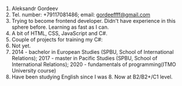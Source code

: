 1.  Aleksandr Gordeev
2.  Tel. number: +79117081486; email: gordeeffff@gmail.com
3.  Trying to become frontend developer. Didn't have experience in this sphere before. Learning as fast as I can.
4.  A bit of HTML, CSS, JavaScript and C#.
5.  Couple of projects for training my C#:
6.  Not yet.
7.  2014 - bachelor in European Studies (SPBU, School of International Relations);
    2017 - master in Pacific Studies (SPBU, School of International Relations);
    2020 - fundamentals of programming(ITMO University course)
8.  Have been studying English since I was 8. Now at B2/B2+/C1 level.
